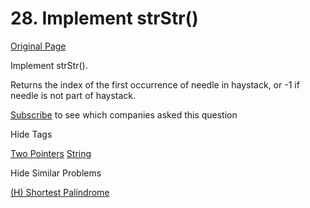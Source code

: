 # 28. Implement strStr()

[Original Page](https://leetcode.com/problems/implement-strstr/)

Implement strStr().

Returns the index of the first occurrence of needle in haystack, or -1 if needle is not part of haystack.

<div>

[Subscribe](/subscribe/) to see which companies asked this question

</div>

<div>

<div id="tags" class="btn btn-xs btn-warning">Hide Tags</div>

<span class="hidebutton" style="display: inline;">[Two Pointers](/tag/two-pointers/) [String](/tag/string/)</span></div>

<div>

<div id="similar" class="btn btn-xs btn-warning">Hide Similar Problems</div>

<span class="hidebutton" style="display: inline;">[(H) Shortest Palindrome](/problems/shortest-palindrome/)</span></div>